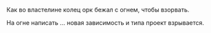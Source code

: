 Как во властелине колец орк бежал с огнем, чтобы взорвать.

На огне написать ... новая зависимость и типа проект взрывается.